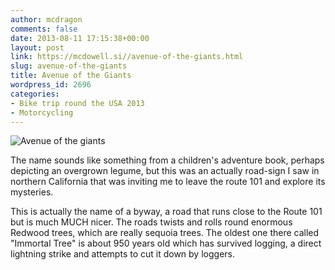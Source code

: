 ```yaml
---
author: mcdragon
comments: false
date: 2013-08-11 17:15:38+00:00
layout: post
link: https://mcdowell.si//avenue-of-the-giants.html
slug: avenue-of-the-giants
title: Avenue of the Giants
wordpress_id: 2696
categories:
- Bike trip round the USA 2013
- Motorcycling
---
```


![Avenue of the giants](/img/Redwood-Road-Sequoia-National-Park-1.jpg)

The name sounds like something from a children's adventure book, perhaps depicting an overgrown legume, but this was an actually road-sign I saw in northern California that was inviting me to leave the route 101 and explore its mysteries.

This is actually the name of a byway, a road that runs close to the Route 101 but is much MUCH nicer. The roads twists and rolls round enormous Redwood trees, which are really sequoia trees. The oldest one there called "Immortal Tree" is about 950 years old which has survived logging, a direct lightning strike and attempts to cut it down by loggers.

